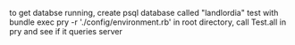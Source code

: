 
to get databse running, create psql database called "landlordia"
test with 
bundle exec pry -r './config/environment.rb'
in root directory, call 
Test.all
in pry and see if it queries server